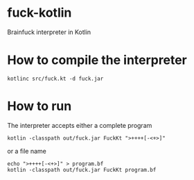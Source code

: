 # fuck-kotlin
Brainfuck interpreter in Kotlin

# How to compile the interpreter

    kotlinc src/fuck.kt -d fuck.jar

# How to run

The interpreter accepts either a complete program

    kotlin -classpath out/fuck.jar FuckKt ">++++[-<+>]"


or a file name

    echo ">++++[-<+>]" > program.bf
    kotlin -classpath out/fuck.jar FuckKt program.bf
